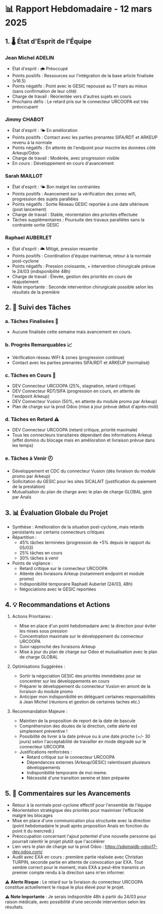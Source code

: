 # 📊 Rapport Hebdomadaire - 12 mars 2025

## 1. 🌡️ État d'Esprit de l'Équipe

### Jean Michel ADELIN
- État d'esprit : 🌧️ Préoccupé
- Points positifs : Ressources sur l'intégration de la base article finalisée (v16.5)
- Points négatifs : Point avec le GESIC repoussé au 17 mars au mieux (sans confirmation de leur côté)
- Charge de travail : Réorientée vers d'autres sujets en cours
- Prochains défis : Le retard pris sur le connecteur URCOOPA est très préoccupant

### Jimmy CHABOT
- État d'esprit : 🌤️ En amélioration
- Points positifs : Contact avec les parties prenantes SIFA/RDT et ARKEUP revenu à la normale
- Points négatifs : En attente de l'endpoint pour inscrire les données côté Arkeup/Odoo
- Charge de travail : Modérée, avec progression visible
- En cours : Développement en cours d'avancement

### Sarah MAILLOT
- État d'esprit : 🌤️ Bon malgré les contraintes
- Points positifs : Avancement sur la vérification des zones wifi, progression des sujets parallèles
- Points négatifs : Sortie Réseau GESIC reportée à une date ultérieure (post lancement)
- Charge de travail : Stable, réorientation des priorités effectuée
- Tâches supplémentaires : Poursuite des travaux parallèles sans la contrainte sortie GESIC

### Raphael AUBERLET
- État d'esprit : 🌥️ Mitigé, pression ressentie
- Points positifs : Coordination d'équipe maintenue, retour à la normale post-cyclone
- Points négatifs : Pression croissante, + intervention chirurgicale prévue le 24/03 (indisponibilité 48h)
- Charge de travail : Élevée, gestion des priorités en cours de réajustement
- Note importante : Seconde intervention chirurgicale possible selon les résultats de la première

## 2. 🎯 Suivi des Tâches

### a. Tâches Finalisées 🎉
- Aucune finalisée cette semaine mais avancement en cours.

### b. Progrès Remarquables 📈
- Vérification réseau WIFI & zones (progression continue)
- Contact avec les parties prenantes SIFA/RDT et ARKEUP (normalisé)

### c. Tâches en Cours 🔄
- DEV Connecteur URCOOPA (25%, stagnation, retard critique)
- DEV Connecteur RDT/SIFA (progression en cours, en attente de l'endpoint Arkeup)
- DEV Connecteur Vusion (50%, en attente du module promo par Arkeup)
- Plan de charge sur la prod Odoo (mise à jour prévue début d'après-midi)

### d. Tâches en Retard ⚠️
- DEV Connecteur URCOOPA (retard critique, priorité maximale)
- Tous les connecteurs transitaires dépendant des informations Arkeup (effet domino du blocage mais en amélioration et livraison prévue dans les temps)

### e. Tâches à Venir 🕗
- Développement et CDC du connecteur Vusion (dès livraison du module promo par Arkeup)
- Sollicitation du GESIC pour les sites SICALAIT (justification du paiement de la prestation)
- Mutualisation du plan de charge avec le plan de charge GLOBAL géré par Anaïs

## 3. 📊 Évaluation Globale du Projet

- Synthèse : Amélioration de la situation post-cyclone, mais retards persistants sur certains connecteurs critiques
- Répartition :
  * 45% tâches terminées (progression de +5% depuis le rapport du 05/03)
  * 25% tâches en cours
  * 30% tâches à venir
- Points de vigilance : 
  * Retard critique sur le connecteur URCOOPA
  * Attente des livraisons Arkeup (notamment endpoint et module promo)
  * Indisponibilité temporaire Raphaël Auberlet (24/03, 48h)
  * Négociations avec le GESIC reportées

## 4. 💡 Recommandations et Actions

1. Actions Prioritaires :
   - Mise en place d'un point hebdomadaire avec la direction pour éviter les mises sous pression
   - Concentration maximale sur le développement du connecteur URCOOPA
   - Suivi rapproché des livraisons Arkeup
   - Mise à jour du plan de charge sur Odoo et mutualisation avec le plan de charge GLOBAL

2. Optimisations Suggérées :
   - Sortir la négociation GESIC des priorités immédiates pour se concentrer sur les développements en cours
   - Préparer le développement du connecteur Vusion en amont de la livraison du module promo
   - Anticiper mon indisponibilité en déléguant certaines responsabilités à Jean Michel (réunions et gestion de certaines taches etc.)

3. Recommandation Majeure :
   - Maintien de la proposition de report de la date de bascule
   - Compréhension des doutes de la direction, cette alerte est simplement préventive !
   - Possibilité de livrer à la date prévue ou à une date proche (+/- 30 jours) selon l'acceptabilité de travailler en mode dégradé sur le connecteur URCOOPA
   - Justifications renforcées :
     * Retard critique sur le connecteur URCOOPA
     * Dépendances externes (Arkeup/GESIC) ralentissant plusieurs développements
     * Indisponibilité temporaire de moi meme.
     * Nécessité d'une transition sereine et bien préparée

## 5. 📝 Commentaires sur les Avancements

- Retour à la normale post-cyclone effectif pour l'ensemble de l'équipe
- Réorientation stratégique des priorités pour maximiser l'efficacité malgré les blocages
- Mise en place d'une communication plus structurée avec la direction (point hebdomadaire le jeudi après proposition Anaïs en fonction du point it du mercredi.)
- Préoccupation concernant l'ajout potentiel d'une nouvelle personne qui pourrait ralentir le projet plutôt que l'accélérer
- Lien vers le plan de charge sur la prod Odoo : https://sdpmajdb-odoo17-dev.odoo.com/
- Audit avec EXA en cours : première partie réalisée avec Christian TURPIN, seconde partie en attente de convocation par EXA. Tout semble correct pour le moment, mais EXA a peut-être transmis un premier compte rendu à la direction sans m'en informer.

⚠️ **Alerte Risque** : Le retard sur la livraison du connecteur URCOOPA constitue actuellement le risque le plus élevé pour le projet.

⚠️ **Note Importante** : Je serais indisponible 48h à partir du 24/03 pour raison médicale, avec possibilité d'une seconde intervention selon les résultats.
